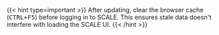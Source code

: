 &NewLine;

{{< hint type=important >}}
After updating, clear the browser cache (<kbd>CTRL+F5</kbd>) before logging in to SCALE. This ensures stale data doesn't interfere with loading the SCALE UI.
{{< /hint >}}